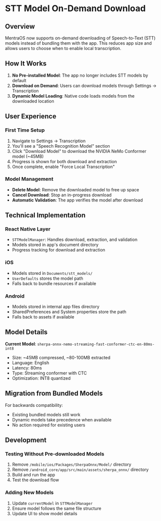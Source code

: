 # STT Model On-Demand Download

## Overview

MentraOS now supports on-demand downloading of Speech-to-Text (STT) models instead of bundling them with the app. This reduces app size and allows users to choose when to enable local transcription.

## How It Works

1. **No Pre-installed Model**: The app no longer includes STT models by default
2. **Download on Demand**: Users can download models through Settings → Transcription
3. **Dynamic Model Loading**: Native code loads models from the downloaded location

## User Experience

### First Time Setup

1. Navigate to Settings → Transcription
2. You'll see a "Speech Recognition Model" section
3. Click "Download Model" to download the NVIDIA NeMo Conformer model (~45MB)
4. Progress is shown for both download and extraction
5. Once complete, enable "Force Local Transcription"

### Model Management

- **Delete Model**: Remove the downloaded model to free up space
- **Cancel Download**: Stop an in-progress download
- **Automatic Validation**: The app verifies the model after download

## Technical Implementation

### React Native Layer

- `STTModelManager`: Handles download, extraction, and validation
- Models stored in app's document directory
- Progress tracking for download and extraction

### iOS

- Models stored in `Documents/stt_models/`
- `UserDefaults` stores the model path
- Falls back to bundle resources if available

### Android

- Models stored in internal app files directory
- SharedPreferences and System properties store the path
- Falls back to assets if available

## Model Details

**Current Model**: `sherpa-onnx-nemo-streaming-fast-conformer-ctc-en-80ms-int8`

- Size: ~45MB compressed, ~80-100MB extracted
- Language: English
- Latency: 80ms
- Type: Streaming conformer with CTC
- Optimization: INT8 quantized

## Migration from Bundled Models

For backwards compatibility:

- Existing bundled models still work
- Dynamic models take precedence when available
- No action required for existing users

## Development

### Testing Without Pre-downloaded Models

1. Remove `/mobile/ios/Packages/SherpaOnnx/Model/` directory
2. Remove `/android_core/app/src/main/assets/sherpa_onnx/` directory
3. Build and run the app
4. Test the download flow

### Adding New Models

1. Update `currentModel` in `STTModelManager`
2. Ensure model follows the same file structure
3. Update UI to show model details
